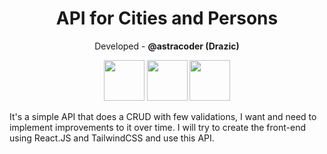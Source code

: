<h1 align="center">API for Cities and Persons</h1>
<p align="center">Developed - <b>@astracoder (Drazic)</b></p>

<p align="center">
  <img width=65 height=65 src="https://cdn.jsdelivr.net/gh/devicons/devicon@latest/icons/nodejs/nodejs-original-wordmark.svg" />
  <img width="65" height="65" src="https://cdn.jsdelivr.net/gh/devicons/devicon/icons/typescript/typescript-original.svg" />
  <img width="65" height="65" src="https://cdn.jsdelivr.net/gh/devicons/devicon/icons/postgresql/postgresql-original.svg" />
</p>

<p>
  It's a simple API that does a CRUD with few validations, I want and need to implement improvements to it over time. I will try to create the front-end using React.JS and TailwindCSS and use this API.
</p>
